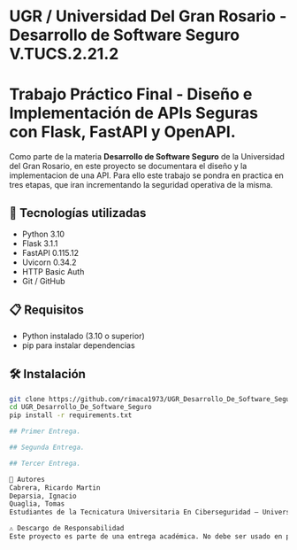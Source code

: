 #  UGR / Universidad Del Gran Rosario - Desarrollo de Software Seguro V.TUCS.2.21.2
# Trabajo Práctico Final - Diseño e Implementación de APIs Seguras con Flask, FastAPI y OpenAPI.

Como parte de la materia **Desarrollo de Software Seguro** de la Universidad del Gran Rosario, en este proyecto se documentara el diseño y la implementacion de una API. Para ello este trabajo se pondra en practica en tres etapas, que iran incrementando la seguridad operativa de la misma.

## 🚀 Tecnologías utilizadas

- Python 3.10
- Flask 3.1.1
- FastAPI 0.115.12
- Uvicorn 0.34.2
- HTTP Basic Auth
- Git / GitHub

## 📋 Requisitos

- Python instalado (3.10 o superior)
- pip para instalar dependencias

## 🛠️ Instalación

```bash
git clone https://github.com/rimaca1973/UGR_Desarrollo_De_Software_Seguro.git
cd UGR_Desarrollo_De_Software_Seguro
pip install -r requirements.txt

## Primer Entrega.

## Segunda Entrega.

## Tercer Entrega.

👤 Autores
Cabrera, Ricardo Martin
Deparsia, Ignacio
Quaglia, Tomas
Estudiantes de la Tecnicatura Universitaria En Ciberseguridad – Universidad del Gran Rosario

⚠️ Descargo de Responsabilidad
Este proyecto es parte de una entrega académica. No debe ser usado en producción sin aplicar las medidas de seguridad adecuadas.


